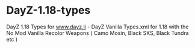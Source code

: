 # DayZ-1.18-types
DayZ 1.18 Types for www.dayz.li - DayZ Vanilla Types.xml for 1.18 with the No Mod Vanilla Recolor Weapons ( Camo Mosin, Black SKS, Black Tundra etc )
